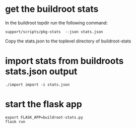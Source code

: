 # get the buildroot stats

In the buildroot topdir run the following command:

```
support/scripts/pkg-stats  --json stats.json
```

Copy the stats.json to the toplevel directory of buildroot-stats

# import stats from buildroots stats.json output

```
./import import -i stats.json
```


# start the flask app

```
export FLASK_APP=buildroot-stats.py
flask run
```
